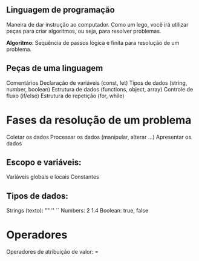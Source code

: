 ## Linguagem de programação

Maneira de dar instrução ao computador.
Como um lego, você irá utilizar peças para criar algoritmos, ou seja, para resolver problemas.

**Algoritmo**: Sequência de passos lógica e finita para resolução de um problema.

## Peças de uma linguagem

 Comentários
 Declaração de variáveis (const, let)
 Tipos de dados (string, number, boolean)
 Estrutura de dados (functions, object, array)
 Controle de fluxo (if/else)
 Estrutura de repetição (for, while)

# Fases da resolução de um problema

Coletar os dados
Processar os dados (manipular, alterar ...)
Apresentar os dados

## Escopo e variáveis:

Variáveis globais e locais
Constantes

## Tipos de dados:

Strings (texto): "" '' ``
Numbers: 2 1.4
 Boolean: true, false

# Operadores

Operadores de atribuição de valor: =
